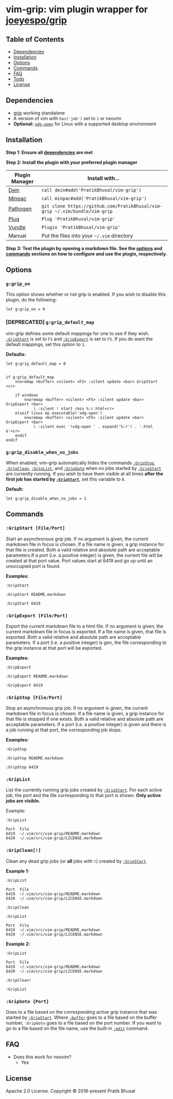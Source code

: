 vim-grip: vim plugin wrapper for [joeyespo/grip]
================================================================================

Table of Contents
--------------------------------------------------------------------------------
- [Dependencies](#dependencies)
- [Installation](#installation)
- [Options](#options)
- [Commands](#commands)
- [FAQ](#faq)
- [Todo](#todo)
- [License](#license)

Dependencies
--------------------------------------------------------------------------------
- [grip](https://github.com/joeyespo/grip) working standalone
- A version of vim with `has('job')` set to `1` or neovim
- **Optional:** [`xdg-open`](https://www.freedesktop.org/wiki/Software/xdg-utils/)
for Linux with a supported desktop environment

Installation
--------------------------------------------------------------------------------
**Step 1: Ensure all [dependencies](#dependencies) are met**

**Step 2: Install the plugin with your preferred plugin manager**

| Plugin Manager | Install with... |
| -------------- | --------------- |
| [Dein]         | `call dein#add('PratikBhusal/vim-grip')`   |
| [Minpac]       | `call minpac#add('PratikBhusal/vim-grip')` |
| [Pathogen]     | `git clone https://github.com/PratikBhusal/vim-grip ~/.vim/bundle/vim-grip`|
| [Plug]         | `Plug 'PratikBhusal/vim-grip'`             |
| [Vundle]       | `Plugin 'PratikBhusal/vim-grip'`           |
| Manual         | Put the files into your `~/.vim` directory |

**Step 3: Test the plugin by opening a markdown file. See the
[options](#options) and [commands](#commands) sections on how to configure and
use the plugin, respectively.**

Options
--------------------------------------------------------------------------------
### `g:grip_on`
This option shows whether or not grip is enabled. If you wish to disable this
plugin, do the following:

```viml
let g:grip_on = 0
```

### [DEPRECATED] `g:grip_default_map`
vim-grip defines some default mappings for one to use if they wish.
[`:GripStart`](#gripstart-fileport) is set to `F2` and
[`:GripExport`](#gripexport-fileport) is set to `F5`. If you do want the default
mappings, set this option to `1`.

**Defaults:**
```viml
let g:grip_default_map = 0


if g:grip_default_map
    nnoremap <buffer> <silent> <F2> :silent update <bar> GripStart <cr>

    if windows
        nnoremap <buffer> <silent> <F5> :silent update <bar> GripExport <bar>
            \ :silent ! start /min %:r.html<cr>
    elseif linux && executable('xdg-open')
        nnoremap <buffer> <silent> <F5> :silent update <bar> GripExport <bar>
            \ :silent exec '!xdg-open ' . expand('%:r') . '.html &'<cr>
    endif
endif
```

### `g:grip_disable_when_no_jobs`
When enabled, vim-grip automatically hides the commands
[`:GripStop`](#gripstop-fileport),
[`:GripClean`](#gripclean),
[`:GripList`](#griplist),
and [`:GripGoto`](#gripgoto-port)
when no jobs started by [`:GripStart`](#igripstart-fileport) are currently running. If you
wish to have them visible at all times **after the first job has started by
[`:GripStart`](#gripstart-fileport)**, set this variable to `0`.

**Default:**
```viml
let g:grip_disable_when_no_jobs = 1
```

Commands
--------------------------------------------------------------------------------
### `:GripStart [File/Port]`
Start an asynchronous grip job. If no argument is given, the current markdown
file in focus is chosen. If a file name is given, a grip instance for that
file is created. Both a valid relative and absolute path are acceptable
parameters.If a port (i.e. a positive integer) is given, the current file will
be created at that port value. Port values start at 6419 and go up until an
unoccupied port is found.

**Examples:**
```
:GripStart

:GripStart README.markdown

:GripStart 6419
```

### `:GripExport [File/Port]`
Export the current markdown file to a html file. If no argument is given, the
current markdown file in focus is exported. If a file name is given, that file
is exported. Both a valid relative and absolute path are acceptable parameters.
If a port (i.e. a positive integer) is gen, the file corresponding to the grip
instance at that port will be exported.

**Examples:**
```
:GripExport

:GripExport README.markdown

:GripExport 6419
```

### `:GripStop [File/Port]`
Stop an asynchronous grip job. If no argument is given, the current markdown
file in focus is chosen. If a file name is given, a grip instance for that
file is stopped if one exists. Both a valid relative and absolute path are
acceptable parameters. If a port (i.e. a positive integer) is given and there is
a job running at that port, the corresponding job stops.

**Examples:**
```
:GripStop

:GripStop README.markdown

:GripStop 6419
```

### `:GripList`
List the currently running grip jobs created by
[`:GripStart`](#igripstart-fileport). For each active job, the port and the file
corresponding to that port is shown. **Only active jobs are visible.**

Example:
```
:GripList

Port  File
6419  ~/.vim/src/vim-grip/README.markdown
6420  ~/.vim/src/vim-grip/LICENSE.markdown
```

### `:GripClean[!]`
Clean any dead grip jobs (or **all** jobs with **`!`**) created by
[`:GripStart`](#igripstart-fileport).

**Example 1:**
```
:GripList

Port  File
6419  ~/.vim/src/vim-grip/README.markdown
6420  ~/.vim/src/vim-grip/LICENSE.markdown

:GripClean

:GripList

Port  File
6419  ~/.vim/src/vim-grip/README.markdown
6420  ~/.vim/src/vim-grip/LICENSE.markdown
```
**Example 2:**
```
:GripList

Port  File
6419  ~/.vim/src/vim-grip/README.markdown
6420  ~/.vim/src/vim-grip/LICENSE.markdown

:GripClean!

:GripList
```

### `:GripGoto {Port}`
Goes to a file based on the corresponding active grip instance that was started
by [`:GripStart`](#gripstart-fileport). Where
[`:buffer`](https://vimhelp.appspot.com/windows.txt.html#%3Abuffer) goes to a
file based on the buffer number, `:GripGoto` goes to a file based on the port
number. If you want to go to a file based on the file name, use the built-in
[`:edit`](https://vimhelp.appspot.com/editing.txt.html#edit-a-file) command.

FAQ
--------------------------------------------------------------------------------
- Does this work for neovim?
    - Yes

License
--------------------------------------------------------------------------------
Apache 2.0 License. Copyright © 2018-present Pratik Bhusal

[Dein]: https://github.com/Shougo/dein.vim
[Minpac]: https://github.com/k-takata/minpac
[Pathogen]: https://github.com/tpope/vim-pathogen
[Plug]: https://github.com/junegunn/vim-plug
[Vundle]: https://github.com/VundleVim/Vundle.vim
[joeyespo/grip]: https://github.com/joeyespo/grip
